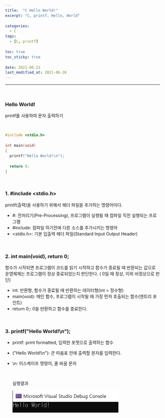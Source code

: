 ```yaml
---
title:  "C Hello World!"
excerpt: "C, printf, Hello, World"

categories:
  - C
tags:
  - [C, printf]

toc: true
toc_sticky: true
 
date: 2021-06-22
last_modified_at: 2021-06-26
---  
```


***
<br>

### Hello World!  
printf를 사용하여 문자 출력하기  

<br/>

``` c
#include <stdio.h>

int main(void)
{
  printf("Hello World!\n");

  return 0;
}
```

<br/>

### 1. #include \<stdio.h>

printf(출력)을 사용하기 위해서 헤더 파일을 추가하는 명령어이다.

  * \#: 전처리기(Pre-Processing), 프로그램이 실행될 때 컴파일 직전 실행되는 프로그램  
  * \#include: 컴파일 하기전에 다른 소스를 추가시키는 명령어  
  * \<stdio.h>: 기본 입출력 헤더 파일(Standard Input Output Header) 
  
<br/>

### 2. int main(void), return 0;
  
함수가 시작되면 프로그램이 코드를 읽기 시작하고 함수가 종료될 때 반환되는 값으로 운영체제는 프로그램이 정상 종료되었는지 판단한다. ( 0일 때 정상, 이외 비정상으로 판단)
  
  * int: 반환형, 함수가 종료될 때 반환하는 데이터형(int = 정수형)  
  * main(void): 메인 함수, 프로그램이 시작될 때 가장 먼저 호출되는 함수(엔트리 포인트)  
  * return 0;: 0을 반환하고 함수를 종료한다.  
  
<br/>

### 3. printf("Hello World!\n");  
  
  * printf: print formatted, 입력한 포맷으로 출력하는 함수  
  * ("Hello World!\n"): 큰 따옴표 안에 출력할 문자를 입력한다.  
  * \n: 이스케이프 명령어, 줄 바꿈 문자

    <br/>  

    실행결과  

    ![1](/assets/images/20210622_Posting/1.png)